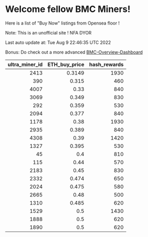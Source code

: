 # Welcome fellow BMC Miners!
Here is a list of "Buy Now" listings from Opensea floor !

Note: This is an unofficial site ! NFA DYOR

Last auto update at: Tue Aug  9 22:46:35 UTC 2022

Bonus: Do check out a more advanced [BMC-Overview-Dashboard](https://dune.com/defifunk/BMC-Overview-Dashboard)


|   ultra_miner_id |   ETH_buy_price |   hash_rewards |
|-----------------:|----------------:|---------------:|
|             2413 |          0.3149 |           1930 |
|              390 |          0.315  |            460 |
|             4007 |          0.33   |            840 |
|             3069 |          0.349  |            830 |
|              292 |          0.359  |            530 |
|             2094 |          0.377  |            840 |
|             1178 |          0.38   |           1930 |
|             2935 |          0.389  |            840 |
|             4308 |          0.39   |           1420 |
|             1327 |          0.395  |            530 |
|               45 |          0.4    |            810 |
|              115 |          0.44   |            570 |
|             2183 |          0.45   |            830 |
|             2332 |          0.474  |            650 |
|             2024 |          0.475  |            580 |
|             2665 |          0.48   |            500 |
|             1310 |          0.485  |            620 |
|             1529 |          0.5    |           1430 |
|             1888 |          0.5    |            620 |
|             1890 |          0.5    |            620 |